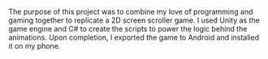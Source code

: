 The purpose of this project was to combine my love of programming and gaming together to replicate a 2D screen scroller game. I used Unity as the game engine and C# to create the scripts to power the logic behind the animations. Upon completion, I exported the game to Android and installed it on my phone.
